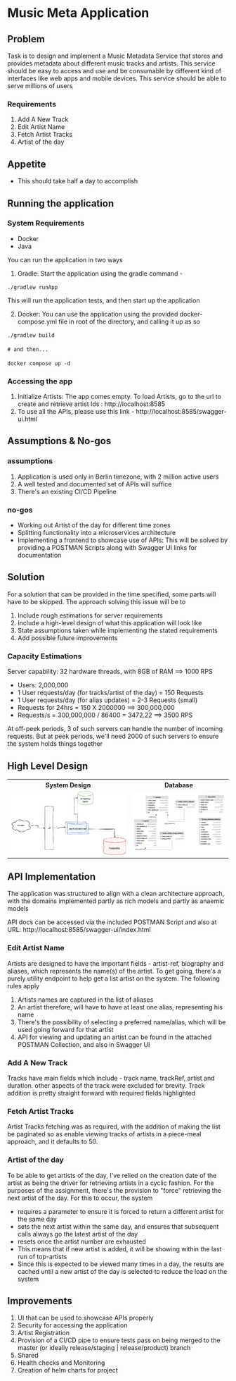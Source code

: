 # Music Meta Application

## Problem

Task is to design and implement a Music Metadata Service that stores and provides metadata about different music tracks
and artists. This service should be easy to access and use and be consumable by different kind of interfaces like web
apps and mobile devices. This service should be able to serve millions of users

### Requirements

1. Add A New Track
2. Edit Artist Name
3. Fetch Artist Tracks
4. Artist of the day

## Appetite

- This should take half a day to accomplish

## Running the application

### System Requirements

- Docker
- Java

You can run the application in two ways
1. Gradle: Start the application using the gradle command - 
```
./gradlew runApp
```
This will run the application tests, and then start up the application

2. Docker: You can use the application using the provided docker-compose.yml file in root of the directory, and calling it up as so

```
./gradlew build

# and then... 

docker compose up -d
```

### Accessing the app

1. Initialize Artists: The app comes empty. To load Artists, go to the url to create and retrieve artist
   Ids : http://localhost:8585
2. To use all the APIs, please use this link - http://localhost:8585/swagger-ui.html

## Assumptions & No-gos

### assumptions

1. Application is used only in Berlin timezone, with 2 million active users
2. A well tested and documented set of APIs will suffice
3. There's an existing CI/CD Pipeline

### no-gos

- Working out Artist of the day for different time zones
- Splitting functionality into a microservices architecture
- Implementing a frontend to showcase use of APIs: This will be solved by providing a POSTMAN Scripts along with Swagger
  UI links for documentation

## Solution

For a solution that can be provided in the time specified, some parts will have to be skipped. The approach solving this
issue will be to

1. Include rough estimations for server requirements
2. Include a high-level design of what this application will look like
3. State assumptions taken while implementing the stated requirements
4. Add possible future improvements

### Capacity Estimations

Server capability: 32 hardware threads, with 8GB of RAM ==> 1000 RPS

- Users: 2,000,000
- 1 User requests/day (for tracks/artist of the day) = 150 Requests
- 1 User requests/day (for alias updates) = 2-3 Requests (small)
- Requests for 24hrs = 150 X 2000000 ==> 300,000,000
- Requests/s = 300,000,000 / 86400 = 3472.22 ==> 3500 RPS

At off-peek periods, 3 of such servers can handle the number of incoming requests. But at peek periods, 
we'll need 2000 of such servers to ensure the system holds things together

## High Level Design

<table>
  <tr>
  <th>System Design</th>
  <th>Database</th>
  </tr>
  <tr>
  <td><img src="docs/ice-music-metadata-design.png"></td>
  <td><img src="docs/icemusic-db.png" width="500px"></td>
  </tr>
</table>

## API Implementation

The application was structured to align with a clean architecture approach, with the domains implemented partly as rich
models and partly as anaemic models

API docs can be accessed via the included POSTMAN Script and also at URL: http://localhost:8585/swagger-ui/index.html

### Edit Artist Name

Artists are designed to have the important fields - artist-ref, biography and aliases, which represents the name(s) of
the artist. To get going, there's a purely utility endpoint to help get a list artist on the system.
The following rules apply

1. Artists names are captured in the list of aliases
2. An artist therefore, will have to have at least one alias, representing his name
3. There's the possibility of selecting a preferred name/alias, which will be used going forward for that artist
4. API for viewing and updating an artist can be found in the attached POSTMAN Collection, and also in Swagger UI

### Add A New Track

Tracks have main fields which include - track name, trackRef, artist and duration. other aspects of the track were
excluded for brevity. Track addition is pretty straight forward with required fields highlighted

### Fetch Artist Tracks

Artist Tracks fetching was as required, with the addition of making the list be paginated so as enable viewing tracks of
artists in a piece-meal approach, and it defaults to 50.

### Artist of the day

To be able to get artists of the day, I've relied on the creation date of the artist as being the driver for retrieving
artists in a cyclic fashion. For the purposes of the assignment, there's the provision to "force" retrieving the next
artist of the day. For this to occur, the system

- requires a parameter to ensure it is forced to return a different artist for the same day
- sets the next artist within the same day, and ensures that subsequent calls always go the latest artist of the day
- resets once the artist number are exhausted
- This means that if new artist is added, it will be showing within the last run of top-artists
- Since this is expected to be viewed many times in a day, the results are cached until a new artist of the day is
  selected to reduce the load on the system

## Improvements

1. UI that can be used to showcase APIs properly
2. Security for accessing the application
3. Artist Registration
4. Provision of a CI/CD pipe to ensure tests pass on being merged to the master (or ideally release/staging |
   release/product) branch
5. Shared
6. Health checks and Monitoring
7. Creation of helm charts for project
